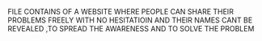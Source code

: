 FILE CONTAINS OF A WEBSITE WHERE PEOPLE CAN SHARE THEIR PROBLEMS FREELY WITH  NO HESITATIOIN AND THEIR NAMES CANT BE REVEALED ,TO SPREAD THE AWARENESS AND TO SOLVE THE PROBLEM

